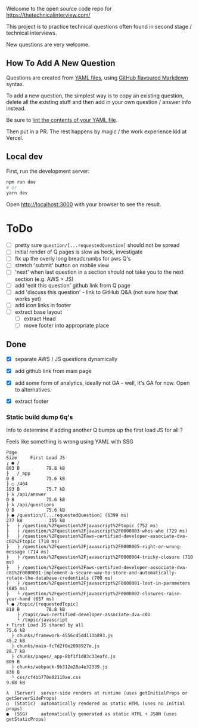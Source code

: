 Welcome to the open source code repo for https://thetechnicalinterview.com/

This project is to practice technical questions often found in second stage / technical interviews. 

New questions are very welcome. 

## How To Add A New Question

Questions are created from [YAML files](https://github.com/a6software/thetechnicalinterview.com/tree/main/lib/question), using [GitHub flavoured Markdown](https://github.github.com/gfm/) syntax. 

To add a new question, the simplest way is to copy an existing question, delete all the existing stuff and then add in your own question / answer info instead.

Be sure to [lint the contents of your YAML file](http://www.yamllint.com/).

Then put in a PR. The rest happens by magic / the work experience kid at Vercel.

## Local dev

First, run the development server:

```bash
npm run dev
# or
yarn dev
```

Open [http://localhost:3000](http://localhost:3000) with your browser to see the result.



# ToDo

- [ ] pretty sure `question/[...requestedQuestion]` should not be spread
- [ ] initial render of Q pages is slow as heck, investigate
- [ ] fix up the overly long breadcrumbs for aws Q's
- [ ] stretch 'submit' button on mobile view
- [ ] 'next' when last question in a section should not take you to the next section (e.g. AWS > JS)
- [ ] add 'edit this question' github link from Q page
- [ ] add 'discuss this question' - link to GitHub Q&A (not sure how that works yet)
- [ ] add icon links in footer
- [ ] extract base layout
  - [ ] extract Head
  - [ ] move footer into appropriate place

## Done

- [x] separate AWS / JS questions dynamically
- [x] add github link from main page
- [x] add some form of analytics, ideally not GA - well, it's GA for now. Open to alternatives.
- [x] extract footer



### Static build dump 6q's 

Info to determine if adding another Q bumps up the first load JS for all ? 

Feels like something is wrong using YAML with SSG

```
Page                                                                                                                                                                          Size     First Load JS
┌ ● /                                                                                                                                                                         803 B          78.8 kB
├   /_app                                                                                                                                                                     0 B            75.6 kB
├ ○ /404                                                                                                                                                                      193 B          75.7 kB
├ λ /api/answer                                                                                                                                                               0 B            75.6 kB
├ λ /api/questions                                                                                                                                                            0 B            75.6 kB
├ ● /question/[...requestedQuestion] (6399 ms)                                                                                                                                277 kB          355 kB
├   ├ /question/%2Fquestion%2Fjavascript%2Ftopic (752 ms)
├   ├ /question/%2Fquestion%2Fjavascript%2F0000003-whos-who (729 ms)
├   ├ /question/%2Fquestion%2Faws-certified-developer-associate-dva-c01%2Ftopic (718 ms)
├   ├ /question/%2Fquestion%2Fjavascript%2F0000005-right-or-wrong-message (714 ms)
├   ├ /question/%2Fquestion%2Fjavascript%2F0000004-tricky-closure (710 ms)
├   ├ /question/%2Fquestion%2Faws-certified-developer-associate-dva-c01%2F0000001-implement-a-secure-way-to-store-and-automatically-rotate-the-database-credentials (700 ms)
├   ├ /question/%2Fquestion%2Fjavascript%2F0000001-lost-in-parameters (685 ms)
├   └ /question/%2Fquestion%2Fjavascript%2F0000002-closures-raise-your-hand (657 ms)
└ ● /topic/[requestedTopic]                                                                                                                                                   818 B          78.8 kB
    ├ /topic/aws-certified-developer-associate-dva-c01
    └ /topic/javascript
+ First Load JS shared by all                                                                                                                                                 75.6 kB
  ├ chunks/framework-4556c45dd113b893.js                                                                                                                                      45.2 kB
  ├ chunks/main-fc7d2f0e2098927e.js                                                                                                                                           28.7 kB
  ├ chunks/pages/_app-8bf1f1d83c33eafd.js                                                                                                                                     809 B
  ├ chunks/webpack-9b312e20a4e32339.js                                                                                                                                        836 B
  └ css/cf4bb770e02110ae.css                                                                                                                                                  9.68 kB

λ  (Server)  server-side renders at runtime (uses getInitialProps or getServerSideProps)
○  (Static)  automatically rendered as static HTML (uses no initial props)
●  (SSG)     automatically generated as static HTML + JSON (uses getStaticProps)

```